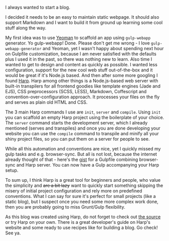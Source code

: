 I always wanted to start a blog.

I decided it needs to be an easy to maintain static webpage. It should also support Markdown and I want to build it from ground up learning some cool stuff along the way.

My first idea was to use [Yeoman](http://yeoman.io/) to scaffold an app using `gulp-webapp` generator. Yo gulp-webapp! Done. Please don't get me wrong - I love `gulp-webapp-generator` and Yeoman, yet I wasn't happy about spending next hour on Gulpfile customization, because I am never satisfied with the defaults plus I used it in the past, so there was nothing new to learn. Also time I wanted to get to design and content as quickly as possible. I wanted less configuration, support for the new cool web stuff out-of-the-box and it would be great if it's Node.js based. And then after some more googling I found [Harp](http://harpjs.com/). Harp among other things is a Node.js-based web server with built-in transpilers for all frontend goodies like template engines (Jade and EJS), CSS preprocessors (SCSS, LESS), Markdown, Coffescript and convention-over-configuration approach. It processes your files on the fly and serves as plain old HTML and CSS.

The 3 main Harp commands I use are `init`, `server` and `compile`. Using `init` you can scaffold an empty Harp project using the boilerplate of your choice. The `server` command starts the development server, which I already mentioned (serves and transpiles) and once you are done developing your website you can use the `compile` command to transpile and minify all your shiny project files, so you can put them on a server for people to see.

While all this automation and conventions are nice, yet I quickly missed my gulp tasks and e.g. browser-sync. But all is not lost, because the internet already thought of that - here's the [gist](https://gist.github.com/geelen/a5fcb013de67f680cb8d) for a Gulpfile combining browser-sync and Harp server. You can now have a Gulp accompanying your Harp setup.

To sum up, I think Harp is a great tool for beginners and people, who value the simplicity and ~~are a bit lazy~~ want to quickly start something skipping the misery of initial project configuration and rely more on predefined conventions. What I can say for sure it's perfect for small projects (like a static blog), but I suspect once you need some more complex work done, then you are probably going to miss Grunt/Gulp flexibility.

As this blog was created using Harp, do not forget to check out [the source](https://github.com/gregolsky/gregolsky.github.io) or try Harp on your own. There is a great developer's guide on Harp's website and some ready to use recipes like for building a blog. Go check! See ya.
